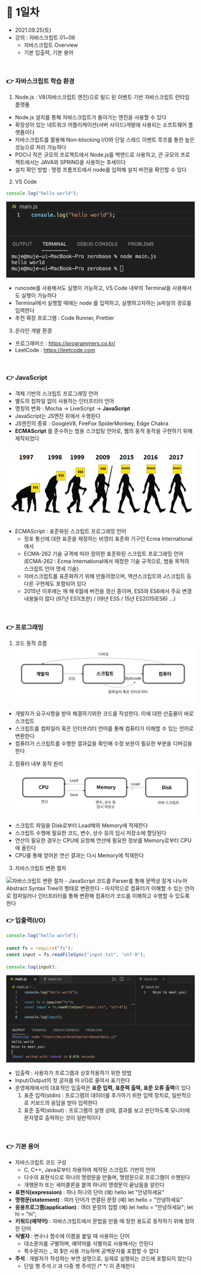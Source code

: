 # 📌 1일차 
- 2021.09.25(토)
- 강의 : 자바스크립트 01~06
  - 자바스크립트 Overview
  - 기본 입출력, 기본 용어
  
<br>

### 👉 자바스크립트 학습 환경

1. Node.js : V8(자바스크립트 엔진)으로 빌드 된 이벤트 기반 자바스크립트 런타임 플랫폼
  - Node.js 설치를 통해 자바스크립트가 돌아가는 엔진을 사용할 수 있다
  - 확장성이 있는 네트워크 어플리케이션(서버 사이드)개발에 사용되는 소프트웨어 플랫폼이다
  - 자바스크립트를 활용해 Non-blocking I/O와 단일 스레드 이벤트 루프를 통한 높은 성능으로 처리 가능하다 
  - POC나 작은 규모의 프로젝트에서 Node.js를 백엔드로 사용하고, 큰 규모의 프로젝트에서는 JAVA와 SPRING을 사용하는 추세이다
  - 설치 확인 방법 : 명령 프롬프트에서 node를 입력해 설치 버전을 확인할 수 있다 

2. VS Code
```javascript
console.log("hello world");
```
![example](./img/001.png)
- runcode를 사용해서도 실행이 가능하고, VS Code 내부의 Terminal을 사용해서도 실행이 가능하다
- Terminal에서 실행할 때에는 node 를 입력하고, 실행하고자하는 js파일의 경로를 입력한다
- 추천 확장 프로그램 : Code Runner, Prettier

3. 온라인 개발 환경
  - 프로그래머스 : https://programmers.co.kr/
  - LeetCode : https://leetcode.com  

<br>


### 👉 JavaScript
- 객체 기반의 스크립트 프로그래밍 언어
- 별도의 컴파일 없이 사용하는 인터프리터 언어 
- 명칭의 변화 : Mocha → LiveScript → **JavaScript**
- JavaScript는 JS엔진 위에서 수행된다
- JS엔진의 종류 : GoogleV8, FireFox SpiderMonkey, Edge Chakra
- **ECMAScript** 를 준수하는 범용 스크립팅 언어로, 웹의 동적 동작을 구현하기 위해 제작되었다

![example](./img/002.png)
- ECMAScript : 표준화된 스크립트 프로그래밍 언어
  - 정포 통신에 대한 표준을 제정하는 비영리 표준화 기구인 Ecma International에서
  - ECMA-262 기술 규격에 따라 정의한 표준화된 스크립트 프로그래밍 언어 
    (ECMA-262 : Ecma International에서 제정한 기술 규격으로, 범용 목적의 스크립트 언어 명세 기술)
  - 자바스크립트를 표준화하기 위해 만들어졌으며, 액션스크립트와 J스크립트 등 다른 구현체도 포함되어 있다
  - 2015년 이후에는 매 해 6월에 버전을 갱신 중이며, ES5와 ES6에서 주요 변경 내용들이 많다 
    (97년 ES1(초판) / 09년 ES5 / 15년 ES2015(ES6) ...)

<br>



### 👉 프로그래밍
1. 코드 동작 흐름
![example](./img/003.png)
- 개발자가 요구사항을 받아 해결하기위한 코드를 작성한다. 이에 대한 산출물이 바로 스크립트
- 스크립트를 컴파일러 혹은 인터프리터 언어를 통해 컴퓨터가 이해할 수 있는 언어로 변환한다
- 컴퓨터가 스크립트를 수행한 결과값을 확인해 수정 보완이 필요한 부분을 디버깅을 한다

2. 컴퓨터 내부 동작 원리
![example](./img/004.png)
- 스크립트 파일을 Disk로부터 Load해와 Memory에 적재한다
- 스크립트 수행에 필요한 코드, 변수, 상수 등의 임시 저장소에 할당된다
- 연산이 필요한 경우는 CPU에 요청해 연산에 필요한 정보를 Memory로부터 CPU에 올린다
- CPU를 통해 얻어온 연산 결과는 다시 Memory에 적재한다

3. 자바스크립트 변환 절차
<img src="https://v8.dev/_img/background-compilation/bytecode.svg" alt="자바스크립트 변환 절차">
- JavaScript 코드를 Parser를 통해 문맥상 잘게 나누어 Abstract Syntax Tree의 형태로 변환한다
- 마지막으로 컴퓨터가 이해할 수 있는 언어로 컴파일러나 인터프리터를 통해 변환해 컴퓨터가 코드를 이해하고 수행할 수 있도록 한다

<br>


### 👉 입출력(I/O)
```javascript
console.log("hello world");

const fs = require("fs");
const input = fs.readFileSync("input.txt", "utf-8");

console.log(input);
```
![example](./img/005.png)

- 입출력 : 사용자가 프로그램과 상호작용하기 위한 방법
- Input/Output의 첫 글자를 따 I/O로 줄여서 표기한다
- 운영체제에서의 대표적인 입출력은 **표준 입력, 표준력 출력, 표준 오류 출력**이 있다
  1. 표준 입력(stdin) : 프로그램의 데이터를 추가하기 위한 입력 장치로, 일반적으로 키보드의 응답을 받아 입력한다
  2. 표준 출력(stdout) : 프로그램의 실행 상태, 결과를 보고 판단하도록 모니터에 문자열로 출력하는 것이 일반적이다
<br>



### 👉 기본 용어
- 자바스크립트 코드 구성
  - C, C++, Java로부터 차용하여 제작된 스크립트 기반의 언어
  - 다수의 표현식으로 하나의 명령문을 만들며, 명령문으로 프로그램이 수행된다
  - 개행문자 또는 세미콜론을 붙여 하나의 명령문이 끝났음을 알린다 
- **표현식(expression)** : 하나 하나의 단어 (예) hello let "안녕하세요"
- **명령문(statement)** : 여러 단어가 연결된 문장 (예) let hello = "안녕하세요"
- **응용프로그램(application)** : 여러 문장의 집합 (예) let hello = "안녕하세요"; let hi = "hi";
- **키워드(예약어)** : 자바스크립트에서 문법을 만들 때 정한 용도로 동작하기 위해 정의한 단어
- **식별자** : 변수나 함수에 이름을 붙일 때 사용하는 단어
  - 대소문자를 구별하며, 예약어를 식별자로 사용해서는 안된다
  - 특수문자는 _ 와 $만 사용 가능하며 공백문자를 포함할 수 없다
- **주석** : 개발자가 작성하는 부연 설명으로, 실제로 실행되는 코드에 포함되지 않는다 
  - 단일 행 주석 // 과 다중 행 주석인 /* */ 이 존재한다


<br>


